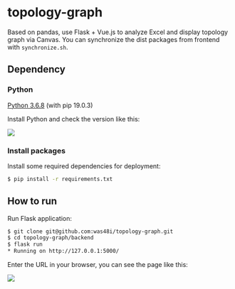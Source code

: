 # topology-graph
Based on pandas, use Flask + Vue.js to analyze Excel and display topology graph via Canvas. You can synchronize the dist packages from frontend with `synchronize.sh`.
## Dependency
### Python
[Python 3.6.8](https://www.python.org/downloads/release/python-368/) (with pip 19.0.3)

Install Python and check the version like this:

![](https://raw.githubusercontent.com/was48i/mPOST/master/topology-graph/00.png)
### Install packages
Install some required dependencies for deployment:
```bash
$ pip install -r requirements.txt
```
## How to run
Run Flask application:
```bash
$ git clone git@github.com:was48i/topology-graph.git
$ cd topology-graph/backend
$ flask run
* Running on http://127.0.0.1:5000/
```
Enter the URL in your browser, you can see the page like this:

![](https://raw.githubusercontent.com/was48i/mPOST/master/topology-graph/01.png)
